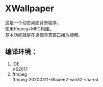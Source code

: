 # XWallpaper
这是一个动态桌面背景程序。  
使用ffmpeg+MFC构建。  
基本功能就是在桌面背景窗口播放视频。  
## 编译环境：
1. IDE  
   VS2017
2. ffmpeg  
   ffmpeg-20200311-36aaee2-win32-shared

